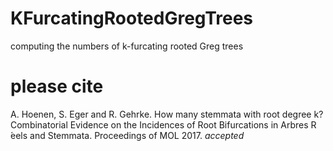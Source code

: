 # KFurcatingRootedGregTrees
computing the numbers of k-furcating rooted Greg trees
# please cite
A. Hoenen, S. Eger and R. Gehrke. How many stemmata with root degree k? Combinatorial Evidence on the
Incidences of Root Bifurcations in Arbres R ́eels and Stemmata. Proceedings of MOL 2017. <i>accepted</i>
